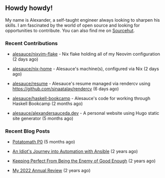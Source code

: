 ## Howdy howdy!

My name is Alexander, a self-taught engineer always looking to sharpen his skills. I am fascinated by the world of open source and looking for opportunities to contribute. You can also find me on [Sourcehut](https://sr.ht/~crow-magnon/).

### Recent Contributions

- [alesauce/nixvim-flake](https://github.com/alesauce/nixvim-flake) - Nix flake holding all of my Neovim configuration (2 days ago)

- [alesauce/nix-home](https://github.com/alesauce/nix-home) - Alesauce&#39;s machine(s), configured via Nix (2 days ago)

- [alesauce/resume](https://github.com/alesauce/resume) - Alesauce&#39;s resume managed via rendercv using https://github.com/sinaatalay/rendercv (6 days ago)

- [alesauce/haskell-bookcamp](https://github.com/alesauce/haskell-bookcamp) - Alesauce&#39;s code for working through Haskell Bookcamp (2 months ago)

- [alesauce/alexandersauceda.dev](https://github.com/alesauce/alexandersauceda.dev) - A personal website using Hugo static site generator (5 months ago)


### Recent Blog Posts

 - [Potatomath P0](https://alexandersauceda.dev/posts/potatomath-p0/) (5 months ago)

 - [An Idiot&#39;s Journey into Automation with Ansible](https://alexandersauceda.dev/posts/creating-ansible-homelab-roles/) (2 years ago)

 - [Keeping Perfect From Being the Enemy of Good Enough](https://alexandersauceda.dev/posts/perfect-as-enemy/) (2 years ago)

 - [My 2022 Annual Review](https://alexandersauceda.dev/posts/annual-review/) (2 years ago)

